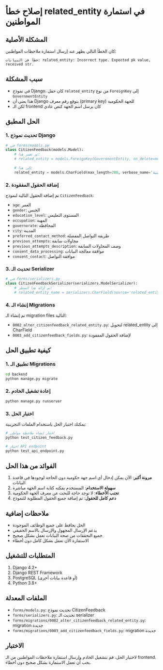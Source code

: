 # إصلاح خطأ related_entity في استمارة المواطنين

## المشكلة الأصلية
كان الخطأ التالي يظهر عند إرسال استمارة ملاحظات المواطنين:

```
خطأ في البيانات: related_entity: Incorrect type. Expected pk value, received str.
```

## سبب المشكلة
- في نموذج Django، كان حقل `related_entity` من نوع `ForeignKey` إلى `GovernmentEntity`
- هذا يعني أن Django يتوقع رقم معرف (primary key) للجهة الحكومية
- لكن الـ frontend كان يرسل اسم الجهة كنص عادي

## الحل المطبق

### 1. تحديث نموذج Django
```python
# في forms/models.py
class CitizenFeedback(models.Model):
    # تم تغيير هذا:
    # related_entity = models.ForeignKey(GovernmentEntity, on_delete=models.CASCADE, ...)
    
    # إلى هذا:
    related_entity = models.CharField(max_length=200, verbose_name='الجهة المعنية')
```

### 2. إضافة الحقول المفقودة
تم إضافة الحقول التالية لنموذج `CitizenFeedback`:
- `age`: العمر
- `gender`: الجنس
- `education_level`: المستوى التعليمي
- `occupation`: المهنة
- `governorate`: المحافظة
- `city`: المدينة
- `preferred_contact_method`: طريقة التواصل المفضلة
- `previous_attempts`: محاولات سابقة
- `previous_attempts_description`: وصف المحاولات السابقة
- `consent_data_processing`: موافقة معالجة البيانات
- `consent_contact`: موافقة التواصل

### 3. تحديث الـ Serializer
```python
# في forms/serializers.py
class CitizenFeedbackSerializer(serializers.ModelSerializer):
    # تم إزالة هذا السطر:
    # related_entity_name = serializers.CharField(source='related_entity.entity_name', read_only=True)
```

### 4. إنشاء الـ Migrations
تم إنشاء الـ migration files التالية:
- `0002_alter_citizenfeedback_related_entity.py`: لتحويل related_entity إلى CharField
- `0003_add_citizenfeedback_fields.py`: لإضافة الحقول المفقودة

## كيفية تطبيق الحل

### 1. تطبيق الـ Migrations
```bash
cd backend
python manage.py migrate
```

### 2. إعادة تشغيل الخادم
```bash
python manage.py runserver
```

### 3. اختبار الحل
يمكنك اختبار الحل باستخدام الملفات التجريبية:

```bash
# اختبار إنشاء ملاحظة مواطن
python test_citizen_feedback.py

# اختبار API endpoint
python test_api_endpoint.py
```

## الفوائد من هذا الحل

1. **مرونة أكبر**: الآن يمكن إدخال أي اسم جهة حكومية دون الحاجة لوجودها في قاعدة البيانات
2. **سهولة الاستخدام**: المستخدم يمكنه كتابة اسم الجهة مباشرة
3. **تجنب الأخطاء**: لا توجد حاجة للبحث عن معرف الجهة الحكومية
4. **دعم كامل للحقول**: تم إضافة جميع الحقول المطلوبة للنموذج

## ملاحظات إضافية

- الحل يحافظ على جميع الوظائف الموجودة
- يدعم الإرسال المجهول والإرسال بالاسم الحقيقي
- جميع التحققات من صحة البيانات تعمل بشكل صحيح
- الاستمارة الآن تعمل بشكل كامل دون أخطاء

## المتطلبات للتشغيل

1. Django 4.2+
2. Django REST Framework
3. PostgreSQL (أو قاعدة بيانات أخرى)
4. Python 3.8+

## الملفات المعدلة

- `forms/models.py`: تحديث نموذج CitizenFeedback
- `forms/serializers.py`: تحديث الـ serializer
- `forms/migrations/0002_alter_citizenfeedback_related_entity.py`: migration جديدة
- `forms/migrations/0003_add_citizenfeedback_fields.py`: migration جديدة

## الاختبار

لاختبار الحل، قم بتشغيل الخادم وإرسال استمارة ملاحظات المواطنين من الـ frontend. يجب أن تعمل الاستمارة بشكل صحيح دون أخطاء.
